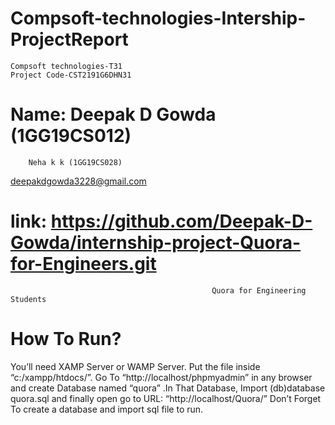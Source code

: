 # Compsoft-technologies-Intership-ProjectReport
    Compsoft technologies-T31
    Project Code-CST2191G6DHN31 

# Name: Deepak D Gowda (1GG19CS012)
        Neha k k (1GG19CS028) 
deepakdgowda3228@gmail.com


# link: https://github.com/Deepak-D-Gowda/internship-project-Quora-for-Engineers.git

                                                 Quora for Engineering Students                                                                                      

# How To Run?

You’ll need XAMP Server or WAMP Server. Put the file inside “c:/xampp/htdocs/”. Go To “http://localhost/phpmyadmin” in any browser and create Database named “quora” .In That Database, Import (db)database quora.sql and finally open go to URL: “http://localhost/Quora/”
    Don’t Forget To create a database and import sql file to run.
    
